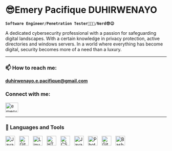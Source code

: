 # 😎Emery Pacifique DUHIRWENAYO

**`Software Engineer/Penetration Tester👨🏾‍💻/Nerd😎😉`**


A dedicated cybersecurity professional with a passion for safeguarding digital landscapes. With a certain knowledge in privacy protection, active directories and windows servers. In a world where everything has become digital, security becomes more of a need than a luxury.

---


### 📫 How to reach me:
 **duhirwenayo.e.pacifique@gmail.com**

### Connect with me:
<p align="left" width="30px" style="padding-right:10px;">
<a href="https://linkedin.com/in/emery pacifique duhirwenayo" target="blank"><img align="center" src="https://raw.githubusercontent.com/rahuldkjain/github-profile-readme-generator/master/src/images/icons/Social/linked-in-alt.svg" alt="emery pacifique duhirwenayo" height="30" width="40" /></a>
</p>


---
### 🧰 Languages and Tools

<img align="left" alt="Java" width="30px" style="padding-right:10px;" src="https://cdn.jsdelivr.net/gh/devicons/devicon/icons/java/java-original.svg"/>

<img align="left" alt="Git" width="30px" style="padding-right:10px;" src="https://cdn.jsdelivr.net/gh/devicons/devicon/icons/git/git-original.svg" />
<img align="left" alt="Linux" width="30px" style="padding-right:10px;" src="https://cdn.jsdelivr.net/gh/devicons/devicon/icons/linux/linux-original.svg" />
<img align="left" alt="HTML" width="30px" style="padding-right:10px;" src="https://cdn.jsdelivr.net/gh/devicons/devicon/icons/html5/html5-plain.svg" />
<img align="left" alt="CSS" width="30px" style="padding-right:10px;" src="https://cdn.jsdelivr.net/gh/devicons/devicon/icons/css3/css3-plain.svg" />
<img align="left" alt="JavaScript" width="30px" style="padding-right:10px;" src="https://cdn.jsdelivr.net/gh/devicons/devicon/icons/javascript/javascript-plain.svg" />
<img align="left" alt="Photoshop" width="30px" style="padding-right:10px;" src="https://pngimg.com/uploads/photoshop/photoshop_PNG12.png" />
<img align="left" alt="GitHub" width="30px" style="padding-right:10px;" src="https://avatars.githubusercontent.com/u/45807407?v=4?s=400" />
<img align="left" alt="Bash" width="30px" style="padding-right:10px;" src="https://storage.googleapis.com/replit/images/1664554382910_fd6f8b5cd69d8c4cd37662ac11fbba93.jpeg" />
<br />

#



